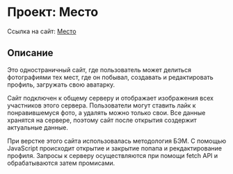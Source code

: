 # Проект: Место

Ссылка на сайт: [Место](https://alveek.github.io/mesto/)

## Описание

Это одностраничный сайт, где пользователь может делиться фотографиями тех мест,
где он побывал, создавать и редактировать профиль, загружать свою аватарку.

Сайт подключен к общему серверу и отображает изображения всех участников 
этого сервера. Пользователи могут ставить лайк к понравившемуся фото, а удалять 
можно только свои. Все данные хранятся на сервере, поэтому сайт после открытия 
создержит актуальные данные. 

При верстке этого сайта использовалась методология БЭМ. С помощью JavaScript
происходит открытие и закрытие попапа и рекдактирование профиля.
Запросы к серверу осуществляются при помощи fetch API и обрабатываются затем 
промисами.
